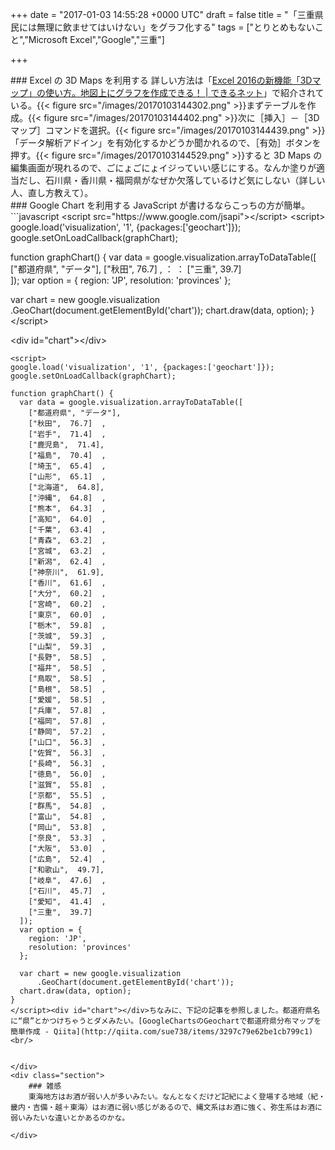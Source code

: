 
+++
date = "2017-01-03 14:55:28 +0000 UTC"
draft = false
title = "「三重県民には無理に飲ませてはいけない」をグラフ化する"
tags = ["とりとめもないこと","Microsoft Excel","Google","三重"]

+++

<div class="section">
    ### Excel の 3D Maps を利用する
    詳しい方法は「<a href="https://dekiru.net/article/13655/">Excel 2016の新機能「3Dマップ」の使い方。地図上にグラフを作成できる！ | できるネット</a>」で紹介されている。{{< figure src="/images/20170103144302.png"  >}}まずテーブルを作成。{{< figure src="/images/20170103144402.png"  >}}次に［挿入］－［3D マップ］コマンドを選択。{{< figure src="/images/20170103144439.png"  >}}「データ解析アドイン」を有効化するかどうか聞かれるので、［有効］ボタンを押す。{{< figure src="/images/20170103144529.png"  >}}すると 3D Maps の編集画面が現れるので、ごにょごにょイジっていい感じにする。なんか塗りが適当だし、石川県・香川県・福岡県がなぜか欠落しているけど気にしない（詳しい人、直し方教えて）。

</div>
<div class="section">
    ### Google Chart を利用する
    JavaScript が書けるならこっちの方が簡単。
```javascript
&lt;script src="https://www.google.com/jsapi">&lt;/script>
&lt;script>
google.load(&#39;visualization&#39;, &#39;1&#39;, {packages:[&#39;geochart&#39;]});
google.setOnLoadCallback(graphChart);

function graphChart() {
  var data = google.visualization.arrayToDataTable([
    ["都道府県", "データ"], 
    ["秋田",  76.7]  ,
    ：
    ：
    ["三重",  39.7]  
  ]);
  var option = {
    region: &#39;JP&#39;,
    resolution: &#39;provinces&#39;
  };

  var chart = new google.visualization
      .GeoChart(document.getElementById(&#39;chart&#39;));
  chart.draw(data, option);
}
&lt;/script>

&lt;div id="chart">&lt;/div>

```コードを貼り付けると、以下のようにレンダリングされる。<script src="https://www.google.com/jsapi"></script><br/>
<script>
google.load('visualization', '1', {packages:['geochart']});
google.setOnLoadCallback(graphChart);

function graphChart() {
  var data = google.visualization.arrayToDataTable([
    ["都道府県", "データ"], 
    ["秋田",  76.7]  ,
    ["岩手",  71.4]  ,
    ["鹿児島",  71.4],
    ["福島",  70.4]  ,
    ["埼玉",  65.4]  ,
    ["山形",  65.1]  ,
    ["北海道",  64.8],
    ["沖縄",  64.8]  ,
    ["熊本",  64.3]  ,
    ["高知",  64.0]  ,
    ["千葉",  63.4]  ,
    ["青森",  63.2]  ,
    ["宮城",  63.2]  ,
    ["新潟",  62.4]  ,
    ["神奈川",  61.9],
    ["香川",  61.6]  ,
    ["大分",  60.2]  ,
    ["宮崎",  60.2]  ,
    ["東京",  60.0]  ,
    ["栃木",  59.8]  ,
    ["茨城",  59.3]  ,
    ["山梨",  59.3]  ,
    ["長野",  58.5]  ,
    ["福井",  58.5]  ,
    ["鳥取",  58.5]  ,
    ["島根",  58.5]  ,
    ["愛媛",  58.5]  ,
    ["兵庫",  57.8]  ,
    ["福岡",  57.8]  ,
    ["静岡",  57.2]  ,
    ["山口",  56.3]  ,
    ["佐賀",  56.3]  ,
    ["長崎",  56.3]  ,
    ["徳島",  56.0]  ,
    ["滋賀",  55.8]  ,
    ["京都",  55.5]  ,
    ["群馬",  54.8]  ,
    ["富山",  54.8]  ,
    ["岡山",  53.8]  ,
    ["奈良",  53.3]  ,
    ["大阪",  53.0]  ,
    ["広島",  52.4]  ,
    ["和歌山",  49.7],
    ["岐阜",  47.6]  ,
    ["石川",  45.7]  ,
    ["愛知",  41.4]  ,
    ["三重",  39.7]  
  ]);
  var option = {
    region: 'JP',
    resolution: 'provinces'
  };

  var chart = new google.visualization
      .GeoChart(document.getElementById('chart'));
  chart.draw(data, option);
}
</script><div id="chart"></div>ちなみに、下記の記事を参照しました。都道府県名に“県”とかつけちゃうとダメみたい。[GoogleChartsのGeochartで都道府県分布マップを簡単作成 - Qiita](http://qiita.com/sue738/items/3297c79e62be1cb799c1)<br/>


</div>
<div class="section">
    ### 雑感
    東海地方はお酒が弱い人が多いみたい。なんとなくだけど記紀によく登場する地域（紀・畿内・吉備・越＋東海）はお酒に弱い感じがあるので、縄文系はお酒に強く、弥生系はお酒に弱いみたいな違いとかあるのかな。

</div>

